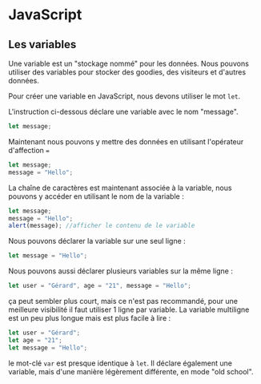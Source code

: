 # JavaScript

## Les variables 

Une variable est un "stockage nommé" pour les données. Nous pouvons utiliser des variables pour stocker des goodies, des visiteurs et
d'autres données.

Pour créer une variable en JavaScript, nous devons utiliser le mot `let`.

L'instruction ci-dessous déclare une variable avec le nom "message".
```js
let message;
```

Maintenant nous pouvons y mettre des données en utilisant l'opérateur d'affection `=`
```js
let message;
message = "Hello";
```

La chaîne de caractères est maintenant associée à la variable, nous pouvons y accéder en utilisant le nom de la variable :
```js
let message;
message = "Hello";
alert(message); //afficher le contenu de le variable
```

Nous pouvons déclarer la variable sur une seul ligne : 
```js
let message = "Hello";
```

Nous pouvons aussi déclarer plusieurs variables sur la même ligne : 
```js
let user = "Gérard", age = "21", message = "Hello";
```

ça peut sembler plus court, mais ce n'est pas recommandé, pour une meilleure visibilité il faut utiliser 1 ligne par variable.
La variable multiligne est un peu plus longue mais est plus facile à lire : 
```js
let user = "Gérard";
let age = "21";
let message = "Hello";
```

le mot-clé `var` est presque identique à `let`. Il déclare également une variable, mais d'une manière légèrement différente, en mode "old school".